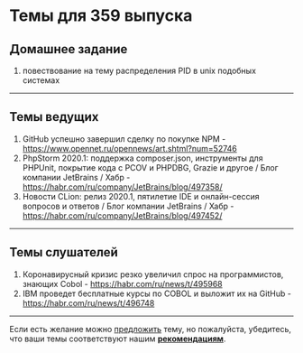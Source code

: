 # Темы для 359 выпуска

## Домашнее задание

1. повествование на тему распределения PID в unix подобных системах

---

## Темы ведущих

1. GitHub успешно завершил сделку по покупке NPM - https://www.opennet.ru/opennews/art.shtml?num=52746
1. PhpStorm 2020.1: поддержка composer.json, инструменты для PHPUnit, покрытие кода с PCOV и PHPDBG, Grazie и другое / Блог компании JetBrains / Хабр - https://habr.com/ru/company/JetBrains/blog/497358/
1. Новости CLion: релиз 2020.1, пятилетие IDE и онлайн-сессия вопросов и ответов / Блог компании JetBrains / Хабр - https://habr.com/ru/company/JetBrains/blog/497452/

---

## Темы слушателей

1. Коронавирусный кризис резко увеличил спрос на программистов, знающих Cobol - https://habr.com/ru/news/t/495968
1. IBM проведет бесплатные курсы по COBOL и выложит их на GitHub - https://habr.com/ru/news/t/496748

---
Если есть желание можно [предложить](themes_from_listeners.md) тему, но пожалуйста, убедитесь, что ваши темы соответствуют нашим **[рекомендациям](Recommendations_for_the_proposed_topics.md)**.
